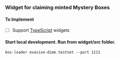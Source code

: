 ### Widget for claiming minted Mystery Boxes

#### To Implement

- [ ] Support [TypeScript](https://github.com/frol/bos-component-ts-starter) widgets

#### Start local development. Run from widget/src folder.
`
bos-loader evasive-dime.testnet --port 1111
`
